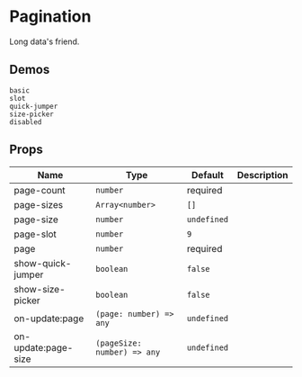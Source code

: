 # Pagination

<!--single-column-->

Long data's friend.

## Demos

```demo
basic
slot
quick-jumper
size-picker
disabled
```

## Props

| Name | Type | Default | Description |
| --- | --- | --- | --- |
| page-count | `number` | required |  |
| page-sizes | `Array<number>` | `[]` |  |
| page-size | `number` | `undefined` |  |
| page-slot | `number` | `9` |  |
| page | `number` | required |  |
| show-quick-jumper | `boolean` | `false` |  |
| show-size-picker | `boolean` | `false` |  |
| on-update:page | `(page: number) => any` | `undefined` |  |
| on-update:page-size | `(pageSize: number) => any` | `undefined` |  |
